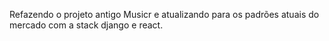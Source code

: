 Refazendo o projeto antigo Musicr e atualizando para os padrões atuais do mercado com a stack django e react.